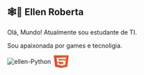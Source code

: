 
## :spider_web::purple_heart: Ellen Roberta
Olá, Mundo! Atualmente sou estudante de TI.

Sou apaixonada por games e tecnoligia.

<img align="center" alt="ellen-Python" height="30" width="40" src="https://r![pngtree-red-spider-web-png-image_2914871-removebg-preview](https://github.com/user-attachments/assets/df2baa82-0ca3-4780-9178-933576e9ac1a)>
aw.githubusercontent.com/devicons/devicon/master/icons/python/python-original.svg">
<img align="center" alt="ellen-HTML" height="30" width="40" src="https://raw.githubusercontent.com/devicons/devicon/master/icons/html5/html5-original.svg">

